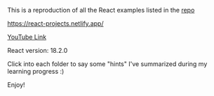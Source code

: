 This is a reproduction of all the React examples listed in the [repo](https://github.com/john-smilga/react-projects)

https://react-projects.netlify.app/

[YouTube Link](https://www.youtube.com/watch?v=a_7Z7C_JCyo)

React version: 18.2.0

Click into each folder to say some "hints" I've summarized during my learning progress :)

Enjoy!
